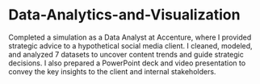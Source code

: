 # Data-Analytics-and-Visualization
Completed a simulation as a Data Analyst at Accenture, where I provided strategic advice to a hypothetical social media client. I cleaned, modeled, and analyzed 7 datasets to uncover content trends and guide strategic decisions. I also prepared a PowerPoint deck and video presentation to convey the key insights to the client and internal stakeholders.
